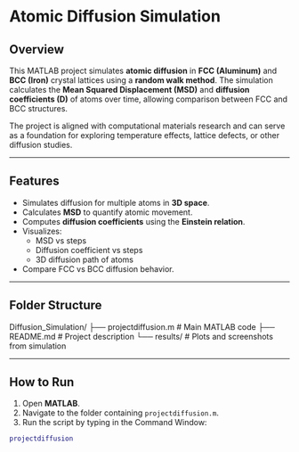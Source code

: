 # Atomic Diffusion Simulation

## Overview
This MATLAB project simulates **atomic diffusion** in **FCC (Aluminum)** and **BCC (Iron)** crystal lattices using a **random walk method**. The simulation calculates the **Mean Squared Displacement (MSD)** and **diffusion coefficients (D)** of atoms over time, allowing comparison between FCC and BCC structures.  

The project is aligned with computational materials research and can serve as a foundation for exploring temperature effects, lattice defects, or other diffusion studies.

---

## Features
- Simulates diffusion for multiple atoms in **3D space**.  
- Calculates **MSD** to quantify atomic movement.  
- Computes **diffusion coefficients** using the **Einstein relation**.  
- Visualizes:
  - MSD vs steps
  - Diffusion coefficient vs steps
  - 3D diffusion path of atoms
- Compare FCC vs BCC diffusion behavior.

---

## Folder Structure

Diffusion_Simulation/
├── projectdiffusion.m # Main MATLAB code
├── README.md # Project description
└── results/ # Plots and screenshots from simulation


---

## How to Run
1. Open **MATLAB**.  
2. Navigate to the folder containing `projectdiffusion.m`.  
3. Run the script by typing in the Command Window:
```matlab
projectdiffusion
